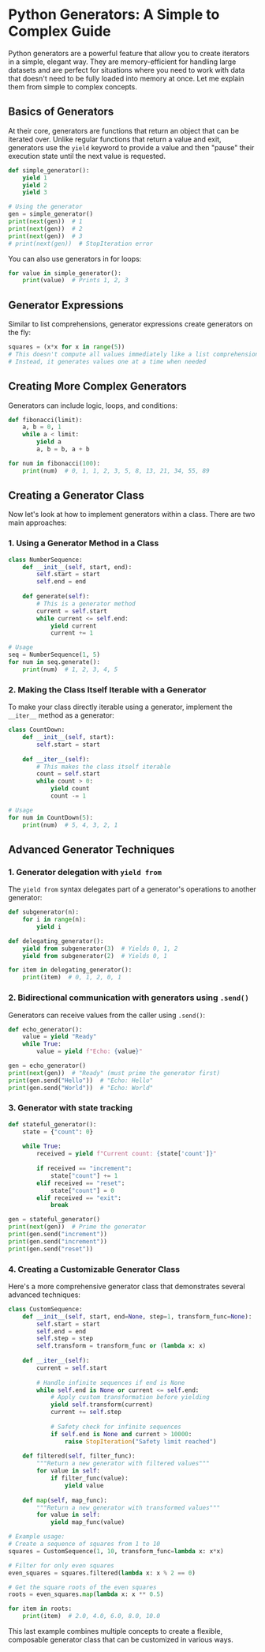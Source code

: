 # Python Generators: A Simple to Complex Guide

Python generators are a powerful feature that allow you to create iterators in a simple, elegant way. They are memory-efficient for handling large datasets and are perfect for situations where you need to work with data that doesn't need to be fully loaded into memory at once. Let me explain them from simple to complex concepts.

## Basics of Generators

At their core, generators are functions that return an object that can be iterated over. Unlike regular functions that return a value and exit, generators use the `yield` keyword to provide a value and then "pause" their execution state until the next value is requested.

```python
def simple_generator():
    yield 1
    yield 2
    yield 3

# Using the generator
gen = simple_generator()
print(next(gen))  # 1
print(next(gen))  # 2
print(next(gen))  # 3
# print(next(gen))  # StopIteration error
```

You can also use generators in for loops:

```python
for value in simple_generator():
    print(value)  # Prints 1, 2, 3
```

## Generator Expressions

Similar to list comprehensions, generator expressions create generators on the fly:

```python
squares = (x*x for x in range(5))
# This doesn't compute all values immediately like a list comprehension would
# Instead, it generates values one at a time when needed
```

## Creating More Complex Generators

Generators can include logic, loops, and conditions:

```python
def fibonacci(limit):
    a, b = 0, 1
    while a < limit:
        yield a
        a, b = b, a + b

for num in fibonacci(100):
    print(num)  # 0, 1, 1, 2, 3, 5, 8, 13, 21, 34, 55, 89
```

## Creating a Generator Class

Now let's look at how to implement generators within a class. There are two main approaches:

### 1. Using a Generator Method in a Class

```python
class NumberSequence:
    def __init__(self, start, end):
        self.start = start
        self.end = end
        
    def generate(self):
        # This is a generator method
        current = self.start
        while current <= self.end:
            yield current
            current += 1

# Usage
seq = NumberSequence(1, 5)
for num in seq.generate():
    print(num)  # 1, 2, 3, 4, 5
```

### 2. Making the Class Itself Iterable with a Generator

To make your class directly iterable using a generator, implement the `__iter__` method as a generator:

```python
class CountDown:
    def __init__(self, start):
        self.start = start
        
    def __iter__(self):
        # This makes the class itself iterable
        count = self.start
        while count > 0:
            yield count
            count -= 1

# Usage
for num in CountDown(5):
    print(num)  # 5, 4, 3, 2, 1
```

## Advanced Generator Techniques

### 1. Generator delegation with `yield from`

The `yield from` syntax delegates part of a generator's operations to another generator:

```python
def subgenerator(n):
    for i in range(n):
        yield i

def delegating_generator():
    yield from subgenerator(3)  # Yields 0, 1, 2
    yield from subgenerator(2)  # Yields 0, 1

for item in delegating_generator():
    print(item)  # 0, 1, 2, 0, 1
```

### 2. Bidirectional communication with generators using `.send()`

Generators can receive values from the caller using `.send()`:

```python
def echo_generator():
    value = yield "Ready"
    while True:
        value = yield f"Echo: {value}"

gen = echo_generator()
print(next(gen))  # "Ready" (must prime the generator first)
print(gen.send("Hello"))  # "Echo: Hello"
print(gen.send("World"))  # "Echo: World"
```

### 3. Generator with state tracking

```python
def stateful_generator():
    state = {"count": 0}
    
    while True:
        received = yield f"Current count: {state['count']}"
        
        if received == "increment":
            state["count"] += 1
        elif received == "reset":
            state["count"] = 0
        elif received == "exit":
            break

gen = stateful_generator()
print(next(gen))  # Prime the generator
print(gen.send("increment"))
print(gen.send("increment"))
print(gen.send("reset"))
```

### 4. Creating a Customizable Generator Class

Here's a more comprehensive generator class that demonstrates several advanced techniques:

```python
class CustomSequence:
    def __init__(self, start, end=None, step=1, transform_func=None):
        self.start = start
        self.end = end
        self.step = step
        self.transform = transform_func or (lambda x: x)
        
    def __iter__(self):
        current = self.start
        
        # Handle infinite sequences if end is None
        while self.end is None or current <= self.end:
            # Apply custom transformation before yielding
            yield self.transform(current)
            current += self.step
            
            # Safety check for infinite sequences
            if self.end is None and current > 10000:
                raise StopIteration("Safety limit reached")
    
    def filtered(self, filter_func):
        """Return a new generator with filtered values"""
        for value in self:
            if filter_func(value):
                yield value
                
    def map(self, map_func):
        """Return a new generator with transformed values"""
        for value in self:
            yield map_func(value)

# Example usage:
# Create a sequence of squares from 1 to 10
squares = CustomSequence(1, 10, transform_func=lambda x: x*x)

# Filter for only even squares
even_squares = squares.filtered(lambda x: x % 2 == 0)

# Get the square roots of the even squares
roots = even_squares.map(lambda x: x ** 0.5)

for item in roots:
    print(item)  # 2.0, 4.0, 6.0, 8.0, 10.0
```

This last example combines multiple concepts to create a flexible, composable generator class that can be customized in various ways.

